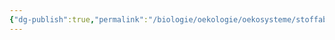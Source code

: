 ```yaml
---
{"dg-publish":true,"permalink":"/biologie/oekologie/oekosysteme/stoffabbau-durch-destruenten/"}
---
```

